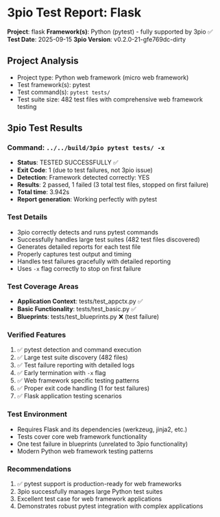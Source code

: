 # 3pio Test Report: Flask

**Project**: flask
**Framework(s)**: Python (pytest) - fully supported by 3pio ✅
**Test Date**: 2025-09-15
**3pio Version**: v0.2.0-21-gfe769dc-dirty

## Project Analysis
- Project type: Python web framework (micro web framework)
- Test framework(s): pytest
- Test command(s): `pytest tests/`
- Test suite size: 482 test files with comprehensive web framework testing

## 3pio Test Results
### Command: `../../build/3pio pytest tests/ -x`
- **Status**: TESTED SUCCESSFULLY ✅
- **Exit Code**: 1 (due to test failures, not 3pio issue)
- **Detection**: Framework detected correctly: YES
- **Results**: 2 passed, 1 failed (3 total test files, stopped on first failure)
- **Total time**: 3.942s
- **Report generation**: Working perfectly with pytest

### Test Details
- 3pio correctly detects and runs pytest commands
- Successfully handles large test suites (482 test files discovered)
- Generates detailed reports for each test file
- Properly captures test output and timing
- Handles test failures gracefully with detailed reporting
- Uses `-x` flag correctly to stop on first failure

### Test Coverage Areas
- **Application Context**: tests/test_appctx.py ✅
- **Basic Functionality**: tests/test_basic.py ✅
- **Blueprints**: tests/test_blueprints.py ❌ (test failure)

### Verified Features
1. ✅ pytest detection and command execution
2. ✅ Large test suite discovery (482 files)
3. ✅ Test failure reporting with detailed logs
4. ✅ Early termination with `-x` flag
5. ✅ Web framework specific testing patterns
6. ✅ Proper exit code handling (1 for test failures)
7. ✅ Flask application testing scenarios

### Test Environment
- Requires Flask and its dependencies (werkzeug, jinja2, etc.)
- Tests cover core web framework functionality
- One test failure in blueprints (unrelated to 3pio functionality)
- Modern Python web framework testing patterns

### Recommendations
1. ✅ pytest support is production-ready for web frameworks
2. 3pio successfully manages large Python test suites
3. Excellent test case for web framework applications
4. Demonstrates robust pytest integration with complex applications